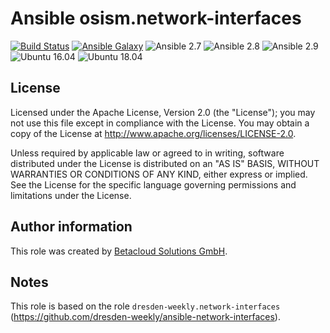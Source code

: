 # Ansible osism.network-interfaces

[![Build Status](https://travis-ci.org/osism/ansible-network-interfaces.svg?branch=master)](https://travis-ci.org/osism/ansible-network-interfaces)
[![Ansible Galaxy](https://img.shields.io/badge/Ansible%20Galaxy-osism.network--interfaces-blue.svg)](https://galaxy.ansible.com/osism/network-interfaces/)
![Ansible 2.7](https://img.shields.io/badge/Ansible-2.7-green.png?style=flat)
![Ansible 2.8](https://img.shields.io/badge/Ansible-2.8-green.png?style=flat)
![Ansible 2.9](https://img.shields.io/badge/Ansible-2.9-green.png?style=flat)
![Ubuntu 16.04](https://img.shields.io/badge/Ubuntu-16.04-orange.png?style=flat)
![Ubuntu 18.04](https://img.shields.io/badge/Ubuntu-18.04-orange.png?style=flat)

License
-------

Licensed under the Apache License, Version 2.0 (the "License");
you may not use this file except in compliance with the License.
You may obtain a copy of the License at http://www.apache.org/licenses/LICENSE-2.0.

Unless required by applicable law or agreed to in writing, software
distributed under the License is distributed on an "AS IS" BASIS,
WITHOUT WARRANTIES OR CONDITIONS OF ANY KIND, either express or implied.
See the License for the specific language governing permissions and
limitations under the License.

Author information
------------------

This role was created by [Betacloud Solutions GmbH](https://www.betacloud-solutions.de).

Notes
-----

This role is based on the role ``dresden-weekly.network-interfaces`` (https://github.com/dresden-weekly/ansible-network-interfaces).
